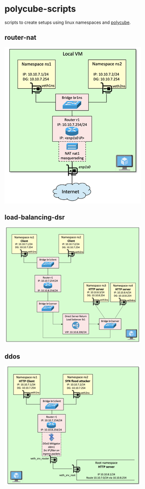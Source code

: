 # polycube-scripts
scripts to create setups using linux namespaces and [polycube](https://polycube.readthedocs.io/en/latest/intro.html).

## router-nat

<img src="./setups/router-nat.png" alt="router-nat" width="450"/>

## load-balancing-dsr

<img src="./setups/load-balancing-dsr.png" alt="load-balancing-dsr" width="450"/>

## ddos

<img src="./setups/ddos.png" alt="ddos" width="450"/>